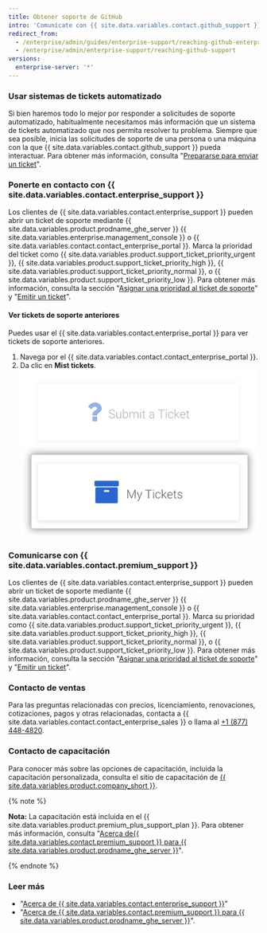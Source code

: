 ```yaml
---
title: Obtener soporte de GitHub
intro: 'Comunícate con {{ site.data.variables.contact.github_support }} mediante el {{ site.data.variables.product.prodname_ghe_server }} {{ site.data.variables.enterprise.management_console }} o el portal de soporte.'
redirect_from:
  - /enterprise/admin/guides/enterprise-support/reaching-github-enterprise-support/
  - /enterprise/admin/enterprise-support/reaching-github-support
versions:
  enterprise-server: '*'
---
```


### Usar sistemas de tickets automatizado

Si bien haremos todo lo mejor por responder a solicitudes de soporte automatizado, habitualmente necesitamos más información que un sistema de tickets automatizado que nos permita resolver tu problema. Siempre que sea posible, inicia las solicitudes de soporte de una persona o una máquina con la que {{ site.data.variables.contact.github_support }} pueda interactuar. Para obtener más información, consulta "[Prepararse para enviar un ticket](/enterprise/admin/guides/enterprise-support/preparing-to-submit-a-ticket)".

### Ponerte en contacto con {{ site.data.variables.contact.enterprise_support }}

Los clientes de {{ site.data.variables.contact.enterprise_support }} pueden abrir un ticket de soporte mediante {{ site.data.variables.product.prodname_ghe_server }} {{ site.data.variables.enterprise.management_console }} o {{ site.data.variables.contact.contact_enterprise_portal }}. Marca la prioridad del ticket como {{ site.data.variables.product.support_ticket_priority_urgent }}, {{ site.data.variables.product.support_ticket_priority_high }}, {{ site.data.variables.product.support_ticket_priority_normal }}, o {{ site.data.variables.product.support_ticket_priority_low }}. Para obtener más información, consulta la sección "[Asignar una prioridad al ticket de soporte](/enterprise/admin/guides/enterprise-support/about-github-enterprise-support#assigning-a-priority-to-a-support-ticket)" y "[Emitir un ticket](/enterprise/admin/guides/enterprise-support/submitting-a-ticket)".

#### Ver tickets de soporte anteriores

Puedes usar el {{ site.data.variables.contact.enterprise_portal }} para ver tickets de soporte anteriores.

1. Navega por el {{ site.data.variables.contact.contact_enterprise_portal }}.
2. Da clic en **Mist tickets**. ![Ver los tickets emitidos anteriormente](/assets/images/enterprise/support/view-past-tickets.png)

### Comunicarse con {{ site.data.variables.contact.premium_support }}

Los clientes de {{ site.data.variables.contact.enterprise_support }} pueden abrir un ticket de soporte mediante {{ site.data.variables.product.prodname_ghe_server }} {{ site.data.variables.enterprise.management_console }} o {{ site.data.variables.contact.contact_enterprise_portal }}. Marca su prioridad como {{ site.data.variables.product.support_ticket_priority_urgent }}, {{ site.data.variables.product.support_ticket_priority_high }}, {{ site.data.variables.product.support_ticket_priority_normal }}, o {{ site.data.variables.product.support_ticket_priority_low }}. Para obtener más información, consulta la sección "[Asignar una prioridad al ticket de soporte](/enterprise/admin/guides/enterprise-support/about-github-premium-support-for-github-enterprise-server#assigning-a-priority-to-a-support-ticket)" y "[Emitir un ticket](/enterprise/admin/guides/enterprise-support/submitting-a-ticket)".

### Contacto de ventas

Para las preguntas relacionadas con precios, licenciamiento, renovaciones, cotizaciones, pagos y otras relacionadas, contacta a {{ site.data.variables.contact.contact_enterprise_sales }} o llama al [+1 (877) 448-4820](tel:+1-877-448-4820).

### Contacto de capacitación

Para conocer más sobre las opciones de capacitación, incluida la capacitación personalizada, consulta el sitio de capacitación de [{{ site.data.variables.product.company_short }}](https://services.github.com/).

{% note %}

**Nota:** La capacitación está incluida en el {{ site.data.variables.product.premium_plus_support_plan }}. Para obtener más información, consulta "[Acerca de{{ site.data.variables.contact.premium_support }} para {{ site.data.variables.product.prodname_ghe_server }}](/enterprise/admin/guides/enterprise-support/about-github-premium-support-for-github-enterprise-server)".

{% endnote %}

### Leer más

- "[Acerca de {{ site.data.variables.contact.enterprise_support }}](/enterprise/admin/guides/enterprise-support/about-github-enterprise-support)"
- "[Acerca de {{ site.data.variables.contact.premium_support }} para {{ site.data.variables.product.prodname_ghe_server }}](/enterprise/admin/guides/enterprise-support/about-github-premium-support-for-github-enterprise-server)".
